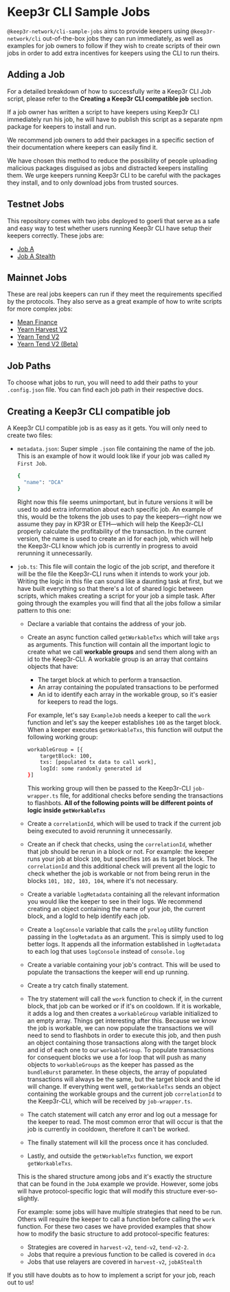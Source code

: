 # Keep3r CLI Sample Jobs

`@keep3r-network/cli-sample-jobs` aims to provide keepers using `@keep3r-network/cli` out-of-the-box jobs they can run immediately, as well as examples for job owners to follow if they wish to create scripts of their own jobs in order to add extra incentives for keepers using the CLI to run theirs.


## Adding a Job

For a detailed breakdown of how to successfully write a Keep3r CLI Job script, please refer to the **Creating a Keep3r CLI compatible job** section.

If a job owner has written a script to have keepers using Keep3r CLI immediately run his job, he will have to publish this script as a separate npm package for keepers to install and run. 

We recommend job owners to add their packages in a specific section of their documentation where keepers can easily find it.

We have chosen this method to reduce the possibility of people uploading malicious packages disguised as jobs and distracted keepers installing them. We urge keepers running Keep3r CLI to be careful with the packages they install, and to only download jobs from trusted sources.

## Testnet Jobs

This repository comes with two jobs deployed to goerli that serve as a safe and easy way to test whether users running Keep3r CLI have setup their keepers correctly. These jobs are:

- [Job A](https://github.com/keep3r-network/cli-sample-jobs/blob/main/src/goerli/job-a/README.md)
- [Job A Stealth](https://github.com/keep3r-network/cli-sample-jobs/blob/main/src/goerli/job-a-stealth/README.md)

## Mainnet Jobs

These are real jobs keepers can run if they meet the requirements specified by the protocols. They also serve as a great example of how to write scripts for more complex jobs:

- [Mean Finance](https://github.com/keep3r-network/cli-sample-jobs/blob/main/src/mainnet/dca/README.md)
- [Yearn Harvest V2](https://github.com/keep3r-network/cli-sample-jobs/blob/main/src/mainnet/harvest-v2/README.md)
- [Yearn Tend V2](https://github.com/keep3r-network/cli-sample-jobs/blob/main/src/mainnet/tend-v2/README.md)
- [Yearn Tend V2 (Beta)](https://github.com/keep3r-network/cli-sample-jobs/blob/main/src/mainnet/tend-v2-2/README.md)

## Job Paths

To choose what jobs to run, you will need to add their paths to your `.config.json` file. You can find each job path in their respective docs.

## Creating a Keep3r CLI compatible job

A Keep3r CLI compatible job is as easy as it gets. You will only need to create two files:

- `metadata.json`: Super simple `.json` file containing the name of the job. This is an example of how it would look like if your job was called `My First Job`.
    
    ```bash
    {
      "name": "DCA"
    }
    ```
    
    Right now this file seems unimportant, but in future versions it will be used to add extra information about each specific job. An example of this, would be the tokens the job uses to pay the keepers—right now we assume they pay in KP3R or ETH—which will help the Keep3r-CLI properly calculate the profitability of the transaction. In the current version, the name is used to create an id for each job, which will help the Keep3r-CLI know which job is currently in progress to avoid rerunning it unnecessarily. 
    
- `job.ts`: This file will contain the logic of the job script, and therefore it will be the file the Keep3r-CLI runs when it intends to work your job. Writing the logic in this file can sound like a daunting task at first, but we have built everything so that there's a lot of shared logic between scripts, which makes creating a script for your job a simple task. 
After going through the examples you will find that all the jobs follow a similar pattern to this one:
    - Declare a variable that contains the address of your job.
    - Create an async function called `getWorkableTxs` which will take `args` as arguments. This function will contain all the important logic to create what we call **workable groups** and send them along with an id to the Keep3r-CLI.
    A workable group is an array that contains objects that have:
        - The target block at which to perform a transaction.
        - An array containing the populated transactions to be performed
        - An id to identify each array in the workable group, so it's easier for keepers to read the logs.
        
        For example, let's say `ExampleJob` needs a keeper to call the `work` function and let's say the keeper establishes `100` as the target block. When a keeper executes `getWorkableTxs`, this function will output the following working group:
        
        ```bash
        workableGroup = [{
        	targetBlock: 100,
        	txs: [populated tx data to call work],
        	logId: some randomly generated id
        }]
        ```
        
        This working group will then be passed to the Keep3r-CLI `job-wrapper.ts` file, for additional checks before sending the transactions to flashbots.
        **All of the following points will be different points of logic inside `getWorkableTxs`**
        
    - Create a `correlationId`, which will be used to track if the current job being executed to avoid rerunning it unnecessarily.
    - Create an if check that checks, using the `correlationId`, whether that job should be rerun in a block or not. For example: the keeper runs your job at block `100`, but specifies `105` as its target block. The `correlationId` and this additional check will prevent all the logic to check whether the job is workable or not from being rerun in the blocks `101, 102, 103, 104`, where it's not necessary.
    - Create a variable `logMetadata` containing all the relevant information you would like the keeper to see in their logs. We recommend creating an object containing the name of your job, the current block, and a logId to help identify each job.
    - Create a `logConsole` variable that calls the `prelog` utility function passing in the `logMetadata` as an argument. This is simply used to log better logs. It appends all the information established in `logMetadata` to each log that uses `logConsole` instead of `console.log`
    - Create a variable containing your job's contract. This will be used to populate the transactions the keeper will end up running.
    - Create a try catch finally statement.
    - The try statement will call the `work` function to check if, in the current block, that job can be worked or if it's on cooldown. If it is workable, it adds a log and then creates a `workableGroup` variable initialized to an empty array.
    Things get interesting after this. Because we know the job is workable, we can now populate the transactions we will need to send to flashbots in order to execute this job, and then push an object containing those transactions along with the target block and id of each one to our `workableGroup`. 
    To populate transactions for consequent blocks we use a for loop that will push as many objects to `workableGroups` as the keeper has passed as the `bundleBurst` parameter. In these objects, the array of populated transactions will always be the same, but the target block and the id will change.
    If everything went well, `getWorkableTxs` sends an object containing the workable groups and the current job `correlationId` to the Keep3r-CLI, which will be received by `job-wrapper.ts`.
    - The catch statement will catch any error and log out a message for the keeper to read. The most common error that will occur is that the job is currently in cooldown, therefore it can't be worked.
    - The finally statement will kill the process once it has concluded.
    - Lastly, and outside the `getWorkableTxs` function, we export `getWorkableTxs`.
    
    This is the shared structure among jobs and it's exactly the structure that can be found in the `JobA` example we provide. However, some jobs will have protocol-specific logic that will modify this structure ever-so-slightly. 
    
    For example: some jobs will have multiple strategies that need to be run. Others will require the keeper to call a function before calling the `work` function. For these two cases we have provided examples that show how to modify the basic structure to add protocol-specific features:
    
    - Strategies are covered in `harvest-v2`, `tend-v2`, `tend-v2-2`.
    - Jobs that require a previous function to be called is covered in `dca`
    - Jobs that use relayers are covered in `harvest-v2`, `jobAStealth`

If you still have doubts as to how to implement a script for your job, reach out to us!
